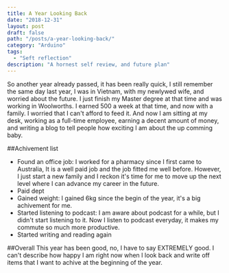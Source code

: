```yaml
---
title: A Year Looking Back
date: "2018-12-31"
layout: post
draft: false
path: "/posts/a-year-looking-back/"
category: "Arduino"
tags:
  - "Seft reflection"
description: "A hornest self review, and future plan"
---
```


So another year already passed, it has been really quick, I still remember the same day last year, I was in Vietnam, with my newlywed wife, and worried about the future. I just finish my Master degree at that time and was working in Woolworths. I earned 500 a week at that time, and now with a family. I worried that I can't afford to feed it. And now I am sitting at my desk, working as a full-time employee, earning a decent amount of money, and writing a blog to tell people how exciting I am about the up comming baby.

##Achivement list

- Found an office job: I worked for a pharmacy since I first came to Australia, It is a well paid job and the job fitted me well before. However, I just start a new family and I reckon it's time for me to move up the next level where I can advance my career in the future.
- Paid dept
- Gained weight: I gained 6kg since the begin of the year, it's a big achivement for me.
- Started listening to podcast: I am aware about podcast for a while, but I didn't start listening to it. Now I listen to podcast everyday, it makes my commute so much more productive.
- Started writing and reading again

##Overall
This year has been good, no, I have to say EXTREMELY good. I can't describe how happy I am right now when I look back and write off items that I want to achive at the beginning of the year.